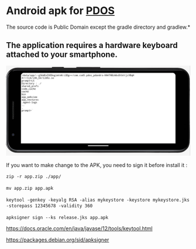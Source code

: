 
# Android apk for [PDOS](https://pdos.org)

The source code is Public Domain except the gradle directory and gradlew.*

## The application requires a hardware keyboard attached to your smartphone.

![screen](doc/screen.jpg)

If you want to make change to the APK, you need to sign it before install it :
```
zip -r app.zip ./app/
 
mv app.zip app.apk

keytool -genkey -keyalg RSA -alias mykeystore -keystore mykeystore.jks -storepass 12345678 -validity 360

apksigner sign --ks release.jks app.apk

```

https://docs.oracle.com/en/java/javase/12/tools/keytool.html

https://packages.debian.org/sid/apksigner


